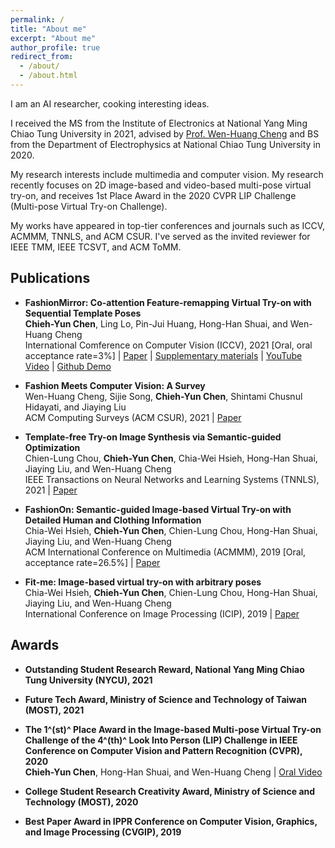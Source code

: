```yaml
---
permalink: /
title: "About me"
excerpt: "About me"
author_profile: true
redirect_from: 
  - /about/
  - /about.html
---
```


I am an AI researcher, cooking interesting ideas. 

I received the MS from the Institute of Electronics at National Yang Ming Chiao Tung University in 2021, advised by [Prof. Wen-Huang Cheng](http://aimmlab.nctu.edu.tw/whcheng/index.html) and BS from the Department of Electrophysics at National Chiao Tung University in 2020. 

My research interests include multimedia and computer vision. My research recently focuses on 2D image-based and video-based multi-pose virtual try-on, and receives 1st Place Award in the 2020 CVPR LIP Challenge (Multi-pose Virtual Try-on Challenge). 

My works have appeared in top-tier conferences and journals such as ICCV, ACMMM, TNNLS, and ACM CSUR. I've served as the invited reviewer for IEEE TMM, IEEE TCSVT, and ACM ToMM.

<!-- A data-driven personal website -->

## Publications
- **FashionMirror: Co-attention Feature-remapping Virtual Try-on with Sequential Template Poses** 
<br> **Chieh-Yun Chen**, Ling Lo, Pin-Jui Huang, Hong-Han Shuai, and Wen-Huang Cheng
<br> International Comference on Computer Vision (ICCV), 2021 [Oral, oral acceptance rate=3%]
\| [Paper](https://openaccess.thecvf.com/content/ICCV2021/papers/Chen_FashionMirror_Co-Attention_Feature-Remapping_Virtual_Try-On_With_Sequential_Template_Poses_ICCV_2021_paper.pdf) 
\| [Supplementary materials](https://openaccess.thecvf.com/content/ICCV2021/supplemental/Chen_FashionMirror_Co-Attention_Feature-Remapping_ICCV_2021_supplemental.pdf) 
\| [YouTube Video](https://youtu.be/1qPQWZmUbow) 
\| [Github Demo](https://github.com/FashionMirror/FashionMirror)

- **Fashion Meets Computer Vision: A Survey** 
<br> Wen-Huang Cheng, Sijie Song, **Chieh-Yun Chen**, Shintami Chusnul Hidayati, and Jiaying Liu
<br> ACM Computing Surveys (ACM CSUR), 2021 
\| [Paper](https://dl.acm.org/doi/pdf/10.1145/3447239) 

- **Template-free Try-on Image Synthesis via Semantic-guided Optimization** 
<br> Chien-Lung Chou, **Chieh-Yun Chen**, Chia-Wei Hsieh, Hong-Han Shuai, Jiaying Liu, and Wen-Huang Cheng
<br> IEEE Transactions on Neural Networks and Learning Systems (TNNLS), 2021 
\| [Paper](https://arxiv.org/pdf/2102.03503.pdf) 

- **FashionOn: Semantic-guided Image-based Virtual Try-on with Detailed Human and Clothing Information** 
<br> Chia-Wei Hsieh, **Chieh-Yun Chen**, Chien-Lung Chou, Hong-Han Shuai, Jiaying Liu, and Wen-Huang Cheng
<br> ACM International Conference on Multimedia (ACMMM), 2019 [Oral, acceptance rate=26.5%]
\| [Paper](http://39.96.165.147/Pub%20Files/2019/hcw_mm19.pdf) 

- **Fit-me: Image-based virtual try-on with arbitrary poses** 
<br> Chia-Wei Hsieh, **Chieh-Yun Chen**, Chien-Lung Chou, Hong-Han Shuai, Jiaying Liu, and Wen-Huang Cheng
<br> International Conference on Image Processing (ICIP), 2019 
\| [Paper](http://39.96.165.147/Pub%20Files/2019/hcw_mm19.pdf) 

## Awards

- **Outstanding Student Research Reward, National Yang Ming Chiao Tung University (NYCU), 2021** 

- **Future Tech Award, Ministry of Science and Technology of Taiwan (MOST), 2021** 

- **The 1^(st)^ Place Award in the Image-based Multi-pose Virtual Try-on Challenge of the 4^(th)^ Look Into Person (LIP) Challenge in IEEE Conference on Computer Vision and Pattern Recognition (CVPR), 2020** 
<br> **Chieh-Yun Chen**, Hong-Han Shuai, and Wen-Huang Cheng
\| [Oral Video](https://www.youtube.com/watch?v=zloK9g6RvYk)

- **College Student Research Creativity Award, Ministry of Science and Technology (MOST), 2020**

- **Best Paper Award in IPPR Conference on Computer Vision, Graphics, and Image Processing (CVGIP), 2019** 

